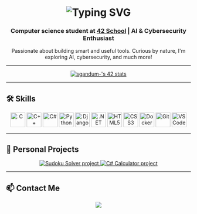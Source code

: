 <h1 align="center">
  <img src="https://readme-typing-svg.herokuapp.com?font=Fira+Code&duration=2000&pause=1000&color=58A6FF&center=true&vCenter=true&width=435&lines=Hi+there%2C+I'm+Serena+%F0%9F%91%8B" alt="Typing SVG" />
</h1>
<h3 align="center">Computer science student at <a href="https://42.fr/">42 School</a> | AI & Cybersecurity Enthusiast</h3>

<p align="center">
  Passionate about building smart and useful tools. Curious by nature, I'm exploring AI, cybersecurity, and much more!
</p>

---

<p align="center">
  <a href="https://github.com/oakoudad/badge42">
    <img src="https://badge.mediaplus.ma/darkblue/sgandum-?1337Badge=off&UM6P=off" alt="sgandum-'s 42 stats" />
  </a>
</p>

---

## 🛠️ Skills

<p align="center">
  <img src="https://cdn.jsdelivr.net/gh/devicons/devicon/icons/c/c-original.svg" width="40" alt="C" />
  <img src="https://cdn.jsdelivr.net/gh/devicons/devicon/icons/cplusplus/cplusplus-original.svg" width="40" alt="C++" />
  <img src="https://cdn.jsdelivr.net/gh/devicons/devicon/icons/csharp/csharp-original.svg" width="40" alt="C#" />
  <img src="https://cdn.jsdelivr.net/gh/devicons/devicon/icons/python/python-original.svg" width="40" alt="Python" />
  <img src="https://cdn.jsdelivr.net/gh/devicons/devicon/icons/django/django-plain.svg" width="40" alt="Django" />
  <img src="https://cdn.jsdelivr.net/gh/devicons/devicon/icons/dot-net/dot-net-original.svg" width="40" alt=".NET" />
  <img src="https://cdn.jsdelivr.net/gh/devicons/devicon/icons/html5/html5-original.svg" width="40" alt="HTML5" />
  <img src="https://cdn.jsdelivr.net/gh/devicons/devicon/icons/css3/css3-original.svg" width="40" alt="CSS3" />
  <img src="https://cdn.jsdelivr.net/gh/devicons/devicon/icons/docker/docker-original.svg" width="40" alt="Docker" />
  <img src="https://cdn.jsdelivr.net/gh/devicons/devicon/icons/git/git-original.svg" width="40" alt="Git" />
  <img src="https://cdn.jsdelivr.net/gh/devicons/devicon/icons/vscode/vscode-original.svg" width="40" alt="VS Code" />
</p>

---

## 🚀 Personal Projects

<p align="center">
  <a href="https://github.com/CodeS42/Sudoku_Solver">
    <img src="https://img.shields.io/badge/Sudoku__Solver-%231572B6?style=for-the-badge&logo=matrix&logoColor=white" alt="Sudoku Solver project" />
  </a>
  <a href="https://github.com/CodeS42/CSharp_Calculator">
    <img src="https://img.shields.io/badge/CSharp__Calculator-%231572B6?style=for-the-badge&logo=matrix&logoColor=white" alt="C# Calculator project" />
  </a>
</p>

---

## 📫 Contact Me

<p align="center">
  <a href="https://www.linkedin.com/in/serena-gandum-077b96347">
    <img src="https://img.shields.io/badge/LinkedIn-Serena%20Gandum-blue?style=for-the-badge&logo=linkedin" />
  </a>
</p>



